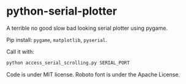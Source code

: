 # python-serial-plotter
A terrible no good slow bad looking serial plotter using pygame.

Pip install: `pygame`, `matplotlib`, `pyserial`.

Call it with:
```sh
python access_serial_scrolling.py SERIAL_PORT
```

Code is under MIT license. Roboto font is under the Apache License.

